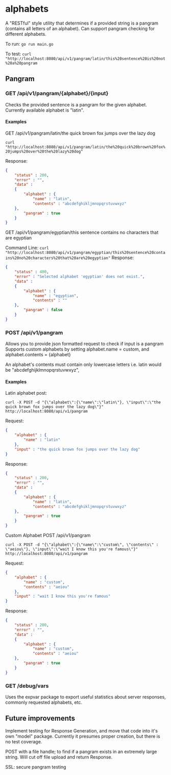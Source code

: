# alphabets
A "RESTful" style utility that determines if a provided string is a pangram (contains all letters of an alphabet).
Can support pangram checking for different alphabets.

To run: `go run main.go`

To test:  `curl "http://localhost:8080/api/v1/pangram/latin/this%20sentence%20is%20not%20a%20pangram`
## Pangram

### GET /api/v1/pangram/{alphabet}/{input}

Checks the provided sentence is a pangram for the given alphabet. Currently available alphabet is "latin".

#### Examples
GET /api/v1/pangram/latin/the quick brown fox jumps over the lazy dog

`curl "http://localhost:8080/api/v1/pangram/latin/the%20quick%20brown%20fox%20jumps%20over%20the%20lazy%20dog"`

Response:
```json
{
	"status" : 200,
	"error" : "",
	"data" :
	{
		"alphabet" : {
			"name" : "latin",
			"contents" : "abcdefghikljmnopqrstuvwxyz"
	},
		"pangram" : true
	}
}
```

GET /api/v1/pangram/egyptian/this sentence contains no characters that are egyptian

Command Line: `curl "http://localhost:8080/api/v1/pangram/egyptian/this%20sentence%20contains%20no%20characters%20that%20are%20egyptian"`
Response:
```json
{
	"status" : 400,
	"error" : "Selected alphabet 'egyptian' does not exist.",
	"data" :
	{
		"alphabet" : {
			"name" : "egyptian",
			"contents" : ""
	},
		"pangram" : false
	}
}
```



### POST /api/v1/pangram
Allows you to provide json formatted request to check if input is a pangram
Supports custom alphabets by setting alphabet.name = custom, and alphabet.contents = {alphabet}

An alphabet's contents must contain only lowercase letters i.e. latin would be "abcdefghijklmnopqrstuvwxyz",

#### Examples

Latin alphabet post:
```shell
curl -X POST -d "{\"alphabet\":{\"name\":\"latin\"}, \"input\":\"the quick brown fox jumps over the lazy dog\"}" http://localhost:8080/api/v1/pangram
```

Request:
```json
{
	"alphabet" : {
		"name" : "latin"
	},
	"input" : "the quick brown fox jumps over the lazy dog"
}
```

Response:
```json
{
	"status" : 200,
	"error" : "",
	"data" :
	{
		"alphabet" : {
			"name" : "latin",
			"contents" : "abcdefghikljmnopqrstuvwxyz"
	},
		"pangram" : true
	}
}
```

Custom Alphabet
POST /api/v1/pangram

```shell
curl -X POST -d "{\"alphabet\":{\"name\":\"custom\", \"contents\" : \"aeiou\"}, \"input\":\"wait I know this you're famous\"}" http://localhost:8080/api/v1/pangram
```

Request:
```json
{
	"alphabet" : {
		"name" : "custom",
		"contents" : "aeiou"
	},
	"input" : "wait I know this you're famous"
}

```
Response:
```json
{
	"status" : 200,
	"error" : "",
	"data" :
	{
		"alphabet" : {
			"name" : "custom",
			"contents" : "aeiou"
	},
		"pangram" : true
	}
}
```

### GET /debug/vars

Uses the expvar package to export useful statistics about server responses, commonly requested alphabets, etc.

## Future improvements

Implement testing for Response Generation, and move that code into it's own "model" package. Currently it presumes proper creation, but there is no test coverage.


POST with a file handle; to find if a pangram exists in an extremely large string. Will cut off file upload and return Response.

SSL: secure pangram testing
